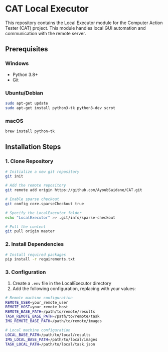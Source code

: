 # CAT Local Executor

This repository contains the Local Executor module for the Computer Action Tester (CAT) project. This module handles local GUI automation and communication with the remote server.

## Prerequisites

### Windows
- Python 3.8+
- Git

### Ubuntu/Debian
```bash
sudo apt-get update
sudo apt-get install python3-tk python3-dev scrot
```

### macOS
```bash
brew install python-tk
```

## Installation Steps

### 1. Clone Repository

```bash
# Initialize a new git repository
git init

# Add the remote repository
git remote add origin https://github.com/AyoubSaidane/CAT.git

# Enable sparse checkout
git config core.sparseCheckout true

# Specify the LocalExecutor folder
echo "LocalExecutor" >> .git/info/sparse-checkout

# Pull the content
git pull origin master
```

### 2. Install Dependencies

```bash
# Install required packages
pip install -r requirements.txt
```

### 3. Configuration

1. Create a `.env` file in the LocalExecutor directory
2. Add the following configuration, replacing with your values:

```bash
# Remote machine configuration
REMOTE_USER=your_remote_user
REMOTE_HOST=your_remote_host
REMOTE_BASE_PATH=/path/to/remote/results
TASK_REMOTE_BASE_PATH=/path/to/remote/task
IMG_REMOTE_BASE_PATH=/path/to/remote/images

# Local machine configuration
LOCAL_BASE_PATH=/path/to/local/results
IMG_LOCAL_BASE_PATH=/path/to/local/images
TASK_LOCAL_PATH=/path/to/local/task.json
```
